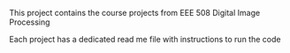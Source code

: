 This project contains the course projects from EEE 508 Digital Image Processing

Each project has a dedicated read me file with instructions to run the code

